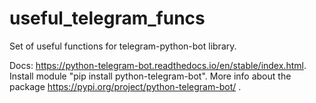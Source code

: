 # useful_telegram_funcs
Set of useful functions for telegram-python-bot library.

Docs: https://python-telegram-bot.readthedocs.io/en/stable/index.html.
Install module "pip install python-telegram-bot". 
More info about the package https://pypi.org/project/python-telegram-bot/ .
